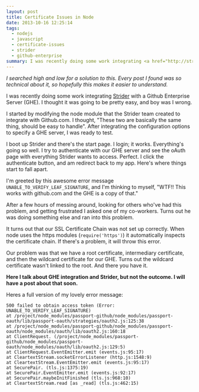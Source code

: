 ```yaml
---
layout: post
title: Certificate Issues in Node
date: 2013-10-16 12:25:14
tags:
  - nodejs
  - javascript
  - certificate-issues
  - strider
  - github-enterprise
summary: I was recently doing some work integrating <a href="http://stridercd.com/" target="_blank">Strider</a> with a Github Enterprise Server (GHE). I thought it was going to be pretty easy, and boy was I wrong. I was greeted by this awesome error message UNABLE_TO_VERIFY_LEAF_SIGNATURE
---
```


_I searched high and low for a solution to this. Every post I found was so technical about it, so hopefully this makes it easier to understand._

I was recently doing some work integrating [Strider][1] with a Github Enterprise Server (GHE). I thought it was going to be pretty easy, and boy was I wrong. 

I started by modifying the node module that the Strider team created to integrate with Github.com. I thought, "These two are basically the same thing, should be easy to handle". After integrating the configuration options to specify a GHE server, I was ready to test.

I boot up Strider and there's the start page. I login; it works. Everything's going so well. I try to authenticate with our GHE server and see the oAuth page with everything Strider wants to access. Perfect. I click the authenticate button, and am redirect back to my app. Here's where things start to fall apart.

I'm greeted by this awesome error message `UNABLE_TO_VERIFY_LEAF_SIGNATURE`, and I'm thinking to myself, "WTF!! This works with github.com and the GHE is a copy of that."

After a few hours of messing around, looking for others who've had this problem, and getting frustrated I asked one of my co-workers. Turns out he was doing something else and ran into this problem.

It turns out that our SSL Certificate Chain was not set up correctly. When node uses the https modules (`require('https')`) it automatically inspects the certificate chain. If there's a problem, it will throw this error. 

Our problem was that we have a root certificate, intermediary certificate, and then the wildcard certificate for our GHE. Turns out the wildcard certificate wasn't linked to the root. And there you have it.

**Here I talk about GHE integration and Strider, but not the outcome. I will have a post about that soon.**

Heres a full version of my lovely error message:

```
500 failed to obtain access token (Error: UNABLE_TO_VERIFY_LEAF_SIGNATURE)
at /project/node_modules/passport-github/node_modules/passport-oauth/lib/passport-oauth/strategies/oauth2.js:125:38
at /project/node_modules/passport-github/node_modules/passport-oauth/node_modules/oauth/lib/oauth2.js:160:18
at ClientRequest. (/project/node_modules/passport-github/node_modules/passport-oauth/node_modules/oauth/lib/oauth2.js:129:5)
at ClientRequest.EventEmitter.emit (events.js:95:17)
at CleartextStream.socketErrorListener (http.js:1548:9)
at CleartextStream.EventEmitter.emit (events.js:95:17)
at SecurePair. (tls.js:1375:19)
at SecurePair.EventEmitter.emit (events.js:92:17)
at SecurePair.maybeInitFinished (tls.js:968:10)
at CleartextStream.read [as _read] (tls.js:462:15)
```

   [1]: http://stridercd.com/